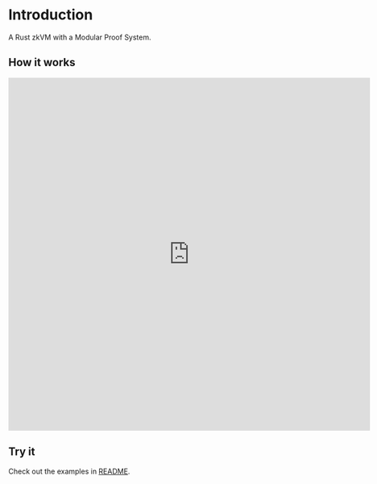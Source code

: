 # Introduction
A Rust zkVM with a Modular Proof System. 

## How it works


<iframe src="https://docs.google.com/viewer?url=https://raw.githubusercontent.com/0xEigenLabs/0xEigenLabs.github.io/main/docs/whitepaper/Eigen_stark_example&embedded=true" style="width:718px; height:700px;" frameborder="0"></iframe>


## Try it 

Check out the examples in [README](https://github.com/0xEigenLabs/eigen-zkvm).